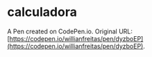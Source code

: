 # calculadora 

A Pen created on CodePen.io. Original URL: [https://codepen.io/willianfreitas/pen/dyzboEP](https://codepen.io/willianfreitas/pen/dyzboEP).


